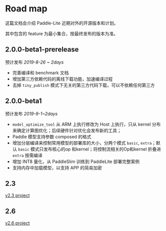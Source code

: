 # Road map

这篇文档会介绍 Paddle-Lite 近期对外的开源版本和计划。

其中包含的 feature 为最小集合，按最终发布的版本为准。


## 2.0.0-beta1-prerelease

预计发布 *2019-8-26 ~ 2days*

- 完善编译和 benchmark 文档
- 增加第三方依赖代码的离线下载功能，加速编译过程
- 去掉 `tiny_publish` 模式下无关的第三方代码下载，可以不依赖任何第三方

## 2.0.0-beta1

预计发布 *2019-9-1~2days*

- `model_optimize_tool` 从 ARM 上执行修改为 Host 上执行，只从 kernel 分布来确定计算图优化；后续硬件针对优化会发布新的工具；
- Paddle 模型支持参数 composed  的格式
- 增加分层编译来控制常用模型的部署库的大小，分两个模式 `basic`, `extra`；默认 `basic` 模式只发布核心的op 和kernel；将控制流相关的Op和kernel 折叠进 `extra` 按需编译
- 增加 INT8 量化，从 PaddleSlim 训练到 PaddleLite 部署完整案例
- 支持内存中加载模型，以支持 APP 的简易加密

## 2.3

[v2.3 project](https://github.com/PaddlePaddle/Paddle-Lite/milestone/3?closed=1)

## 2.6

[v2.6 project](https://github.com/PaddlePaddle/Paddle-Lite/milestones/v2.6)
